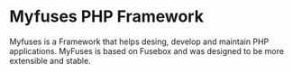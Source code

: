 # Myfuses PHP Framework

Myfuses is a Framework that helps desing, develop and maintain PHP applications. MyFuses is based on Fusebox and was designed to be more extensible and stable.
